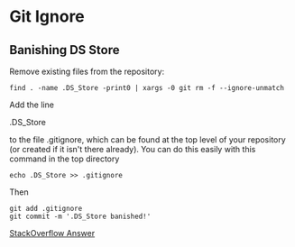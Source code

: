 # Git Ignore

## Banishing DS Store

Remove existing files from the repository:

```text
find . -name .DS_Store -print0 | xargs -0 git rm -f --ignore-unmatch
```

Add the line

.DS\_Store

to the file .gitignore, which can be found at the top level of your repository \(or created if it isn't there already\). You can do this easily with this command in the top directory

```text
echo .DS_Store >> .gitignore
```

Then

```text
git add .gitignore
git commit -m '.DS_Store banished!'
```

[StackOverflow Answer](https://stackoverflow.com/a/107921)

